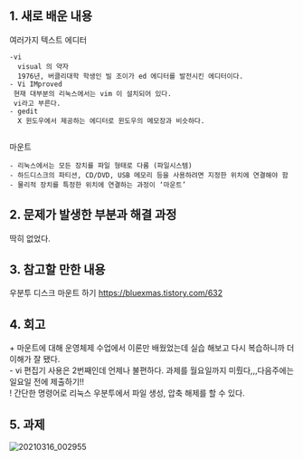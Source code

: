 ## 1. 새로 배운 내용
여러가지 텍스트 에디터  
~~~
-vi 
  visual 의 약자  
  1976년, 버클리대학 학생인 빌 조이가 ed 에디터를 발전시킨 에디터이다.  
- Vi IMproved
 현재 대부분의 리눅스에서는 vim 이 설치되어 있다.  
 vi라고 부른다.  
- gedit
  X 윈도우에서 제공하는 에디터로 윈도우의 메모장과 비슷하다.  
  
~~~

마운트  
~~~
- 리눅스에서는 모든 장치를 파일 형태로 다룸 (파일시스템)
- 하드디스크의 파티션, CD/DVD, USB 메모리 등을 사용하려면 지정한 위치에 연결해야 함
- 물리적 장치를 특정한 위치에 연결하는 과정이 ‘마운트’

~~~

## 2. 문제가 발생한 부분과 해결 과정
 딱히 없었다.

## 3. 참고할 만한 내용 
우분투 디스크 마운트 하기
https://bluexmas.tistory.com/632


## 4. 회고
\+ 마운트에 대해 운영체제 수업에서 이론만 배웠었는데 실습 해보고 다시 복습하니까 더 이해가 잘 됐다.  
\- vi 편집기 사용은 2번째인데 언제나 불편하다. 과제를 월요일까지 미뤘다,,,다음주에는 일요일 전에 제출하기!!  
\! 간단한 명령어로 리눅스 우분투에서 파일 생성, 압축 해제를 할 수 있다.  

## 5. 과제 

![20210316_002955](https://user-images.githubusercontent.com/49148640/111179670-a4977780-85ef-11eb-901b-f979a49ab1c4.jpg)

